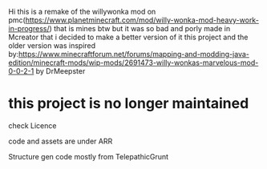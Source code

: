 Hi this is a remake of the willywonka mod on pmc(https://www.planetminecraft.com/mod/willy-wonka-mod-heavy-work-in-progress/) that is mines btw but it was so bad and porly made in Mcreator that i decided to make a better version of it
this project and the older version was inspired by:https://www.minecraftforum.net/forums/mapping-and-modding-java-edition/minecraft-mods/wip-mods/2691473-willy-wonkas-marvelous-mod-0-0-2-1 by DrMeepster



# this project is no longer maintained
check Licence 

code and assets are under ARR

Structure gen code mostly from TelepathicGrunt
